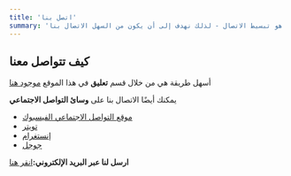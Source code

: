 ```yaml
---
title: 'اتصل بنا'
summary: 'هدفنا هو تبسيط الاتصال - لذلك نهدف إلى أن يكون من السهل الاتصال بنا!'
---
```


## كيف تتواصل معنا

أسهل طريقة هي من خلال قسم **تعليق** في هذا الموقع [موجود هنا](/feedback)

يمكنك أيضًا الاتصال بنا على **وسائ التواصل الاجتماعي**

- [موقع التواصل الاجتماعي الفيسبوك](https://www.facebook.com/symputkeyboard)
- [تويتر](https://twitter.com/symputkeyboard)
- [إنستغرام](https://www.instagram.com/symput/)
- [جوجل](mailto:symputkeyboard@gmail.com)

**ارسل لنا عبر البريد الإلكتروني:**[انقر هنا](mailto:symputkeyboard@gmail.com)
